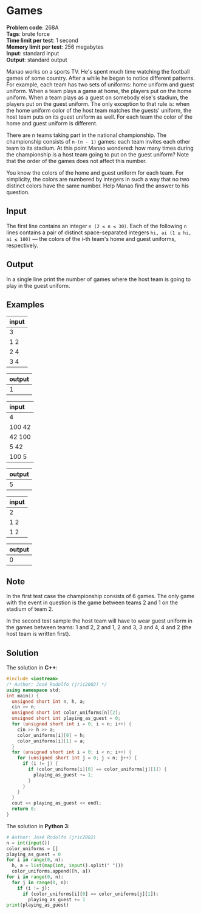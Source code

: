 # Games
**Problem code**: 268A  
**Tags**: brute force  
**Time limit per test**: 1 second  
**Memory limit per test**: 256 megabytes  
**Input**: standard input  
**Output**: standard output  

Manao works on a sports TV. He's spent much time watching the football games of some country. After a while he began to notice different patterns. For example, each team has two sets of uniforms: home uniform and guest uniform. When a team plays a game at home, the players put on the home uniform. When a team plays as a guest on somebody else's stadium, the players put on the guest uniform. The only exception to that rule is: when the home uniform color of the host team matches the guests' uniform, the host team puts on its guest uniform as well. For each team the color of the home and guest uniform is different.

There are n teams taking part in the national championship. The championship consists of `n·(n - 1)` games: each team invites each other team to its stadium. At this point Manao wondered: how many times during the championship is a host team going to put on the guest uniform? Note that the order of the games does not affect this number.

You know the colors of the home and guest uniform for each team. For simplicity, the colors are numbered by integers in such a way that no two distinct colors have the same number. Help Manao find the answer to his question.

## Input
The first line contains an integer `n (2 ≤ n ≤ 30)`. Each of the following `n` lines contains a pair of distinct space-separated integers `hi, ai (1 ≤ hi, ai ≤ 100)` — the colors of the i-th team's home and guest uniforms, respectively.

## Output
In a single line print the number of games where the host team is going to play in the guest uniform.

## Examples
| input |
| :--- |
| 3 |
| 1 2 |
| 2 4 |
| 3 4 |

| output |
| :--- |
| 1 |

| input |
| :--- |
| 4 |
| 100 42 |
| 42 100 |
| 5 42 |
| 100 5 |

| output |
| :--- |
| 5 |

| input |
| :--- |
| 2 |
| 1 2 |
| 1 2 |

| output |
| :--- |
| 0 |

## Note
In the first test case the championship consists of 6 games. The only game with the event in question is the game between teams 2 and 1 on the stadium of team 2.

In the second test sample the host team will have to wear guest uniform in the games between teams: 1 and 2, 2 and 1, 2 and 3, 3 and 4, 4 and 2 (the host team is written first).

## Solution
The solution in **C++**:
```cpp
#include <iostream>
/* Author: José Rodolfo (jric2002) */
using namespace std;
int main() {
  unsigned short int n, h, a;
  cin >> n;
  unsigned short int color_uniforms[n][2];
  unsigned short int playing_as_guest = 0;
  for (unsigned short int i = 0; i < n; i++) {
    cin >> h >> a;
    color_uniforms[i][0] = h;
    color_uniforms[i][1] = a;
  }
  for (unsigned short int i = 0; i < n; i++) {
    for (unsigned short int j = 0; j < n; j++) {
      if (i != j) {
        if (color_uniforms[i][0] == color_uniforms[j][1]) {
          playing_as_guest += 1;
        }
      }
    }
  }
  cout << playing_as_guest << endl;
  return 0;
}
```

The solution in **Python 3**:
```python
# Author: José Rodolfo (jric2002)
n = int(input())
color_uniforms = []
playing_as_guest = 0
for i in range(0, n):
  h, a = list(map(int, input().split(" ")))
  color_uniforms.append([h, a])
for i in range(0, n):
  for j in range(0, n):
    if (i != j):
      if (color_uniforms[i][0] == color_uniforms[j][1]):
        playing_as_guest += 1
print(playing_as_guest)
```